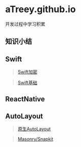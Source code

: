 # aTreey.github.io

开发过程中学习积累

## 知识小结

## Swift

> [Swift加密](https://github.com/aTreey/aTreey.github.io/blob/hexo/source/_posts/Swift加密相关.md)

> [Swift基础](https://github.com/aTreey/aTreey.github.io/blob/hexo/source/_posts/Swift%20基础知识.md)

## ReactNative

## AutoLayout

> [原生AutoLayout](https://github.com/aTreey/aTreey.github.io/issues/1)

> [Masonry/Snapkit](https://github.com/aTreey/aTreey.github.io/blob/hexo/source/_posts/Masonry:Snapkit%E4%BD%BF%E7%94%A8%E6%80%BB%E7%BB%93.md)



